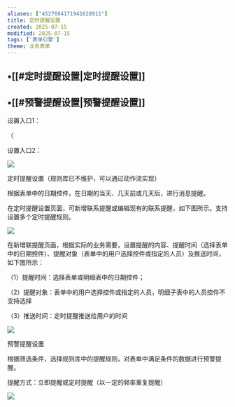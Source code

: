 ```yaml
---
aliases: ["4527694171941628911"]
title: 定时提醒设置
created: 2025-07-15
modified: 2025-07-15
tags: ['表单引擎']
theme: 业务表单
---
```


## •[[#定时提醒设置|定时提醒设置]]

## •[[#预警提醒设置|预警提醒设置]]

设置入口1：

（

设置入口2：

![](babe1b96118920af6a9980dd9546b715.jpg)

定时提醒设置（规则库已不维护，可以通过动作流实现）

根据表单中的日期控件，在日期的当天、几天前或几天后，进行消息提醒。

在定时提醒设置页面，可新增联系提醒或编辑现有的联系提醒，如下图所示。支持设置多个定时提醒规则。

![](20f43834e06ac6a744213e9a93accff3.jpg)

在新增联提醒页面，根据实际的业务需要，设置提醒的内容、提醒时间（选择表单中的日期控件）、提醒对象（表单中的用户选择控件或指定的人员）及推送时间，如下图所示：

（1）提醒时间：选择表单或明细表中的日期控件；

（2）提醒对象：表单中的用户选择控件或指定的人员，明细子表中的人员控件不支持选择

（3）推送时间：定时提醒推送给用户的时间

![](93c5ba6783f359698040c3b4f0300405.jpg)

预警提醒设置

根据筛选条件，选择规则库中的提醒规则，对表单中满足条件的数据进行预警提醒。

提醒方式：立即提醒或定时提醒（以一定的频率重复提醒）

![](a7e94dd52dcafdbedea1d695d4da5be3.jpg)